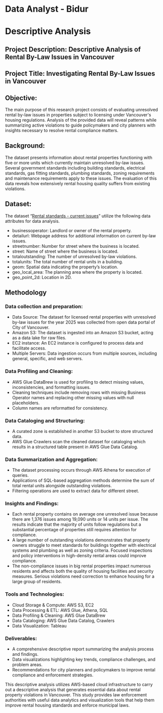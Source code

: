 
# Data Analyst - Bidur
# Descriptive Analysis
## Project Description: Descriptive Analysis of Rental By-Law Issues in Vancouver
## Project Title: Investigating Rental By-Law Issues in Vancouver
## Objective:
The main purpose of this research project consists of evaluating unresolved rental by-law issues in properties subject to licensing under Vancouver's housing regulations. Analysis of the provided data will reveal patterns while summarizing active violations to guide policymakers and city planners with insights necessary to resolve rental compliance matters.
## Background:
The dataset presents information about rental properties functioning with five or more units which currently maintain unresolved by-law issues. Several government standards including building standards, electrical standards, gas fitting standards, plumbing standards, zoning requirements and maintenance requirements apply to these issues. The evaluation of this data reveals how extensively rental housing quality suffers from existing violations.
## Dataset:
The dataset “[Rental standards - current issues](https://opendata.vancouver.ca/explore/dataset/rental-standards-current-issues/information/)” utilize the following data attributes for data analysis.
- businessoperator: Landlord or owner of the rental property.
-	detailurl: Webpage address for additional information on current by-law issues.
-	streetnumber: Number for street where the business is located.
-	street: Name of street where the business is located.
-	totaloutstanding: The number of unresolved by-law violations.
-	totalunits: The total number of rental units in a building.
-	geom: Spatial data indicating the property’s location.
-	geo_local_area: The planning area where the property is located.
-	geo_point_2d: Location in 2D. 
## Methodology
### Data collection and preparation:
-	Data Source: The dataset for licensed rental properties with unresolved by-law issues for the year 2025 was collected from open data portal of City of Vancouver.
-	Amazon S3: The dataset is ingested into an Amazon S3 bucket, acting as a data lake for raw files.
-	EC2 instance: An EC2 instance is configured to process data and facilitate access.
-	Multiple Servers: Data ingestion occurs from multiple sources, including general, specific, and web servers.
### Data Profiling and Cleaning:
-	AWS Glue DataBrew is used for profiling to detect missing values, inconsistencies, and formatting issues.
-	Cleaning techniques include removing rows with missing Business Operator names and replacing other missing values with null placeholders.
-	Column names are reformatted for consistency.
### Data Cataloging and Structuring:
- A curated zone is established in another S3 bucket to store structured data.
-	AWS Glue Crawlers scan the cleaned dataset for cataloging which results in a structured table present in AWS Glue Data Catalog.
### Data Summarization and Aggregation: 
-	The dataset processing occurs through AWS Athena for execution of queries.
-	Applications of SQL-based aggregation methods determine the sum of total rental units alongside outstanding violations. 
-	Filtering operations are used to extract data for different street.
### Insights and Findings:
- Each rental property contains on average one unresolved issue because there are 1,376 issues among 19,090 units or 14 units per issue. The results indicate that the majority of units follow regulations but a substantial percentage of properties still requires attention for compliance.
- A large number of outstanding violations demonstrates that property owners struggle to meet standards for buildings together with electrical systems and plumbing as well as zoning criteria. Focused inspections and policy interventions in high-density rental areas could improve compliance.
- The non-compliance issues in big rental properties impact numerous residents and affects both the quality of housing facilities and security measures. Serious violations need correction to enhance housing for a large group of residents.

### Tools and Technologies:
- Cloud Storage & Compute: AWS S3, EC2
- Data Processing & ETL: AWS Glue, Athena, SQL
- Data Profiling & Cleaning: AWS Glue DataBrew
- Data Cataloging: AWS Glue Data Catalog, Crawlers
- Data Visualization: Tableau
### Deliverables:
- A comprehensive descriptive report summarizing the analysis process and findings.
- Data visualizations highlighting key trends, compliance challenges, and problem areas.
- Recommendations for city planners and policymakers to improve rental compliance and enforcement strategies.

This descriptive analysis utilizes AWS-based cloud infrastructure to carry out a descriptive analysis that generates essential data about rental property violations in Vancouver. This study provides law enforcement authorities with useful data analytics and visualization tools that help them improve rental housing standards and enforce municipal laws.
